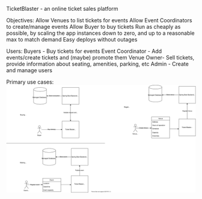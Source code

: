 TicketBlaster - an online ticket sales platform

Objectives:
Allow Venues to list tickets for events
Allow Event Coordinators to create/manage events
Allow Buyer to buy tickets
Run as cheaply as possible, by scaling the app instances down to zero, and up to a reasonable max to match demand
Easy deploys without outages

Users:
Buyers - Buy tickets for events
Event Coordinator - Add events/create tickets and (maybe) promote them
Venue Owner- Sell tickets, provide information about seating, amenities, parking, etc
Admin - Create and manage users

Primary use cases:
![Primary use case diagrams](diagrams/v0-Primary-use-case.drawio.svg)
